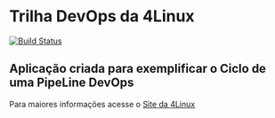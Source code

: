 # Trilha DevOps da 4Linux

<!-- Altere a Flag abaixo com sua URL do Travis -->
[![Build Status](https://travis-ci.com/LuizASPereira/DevOpsLab-HelloWorld.svg?branch=master)](https://travis-ci.com/LuizASPereira/DevOpsLab-HelloWorld)

## Aplicação criada para exemplificar o Ciclo de uma PipeLine DevOps


Para maiores informações acesse o [Site da 4Linux](https://www.4linux.com.br/cursos/devops)
